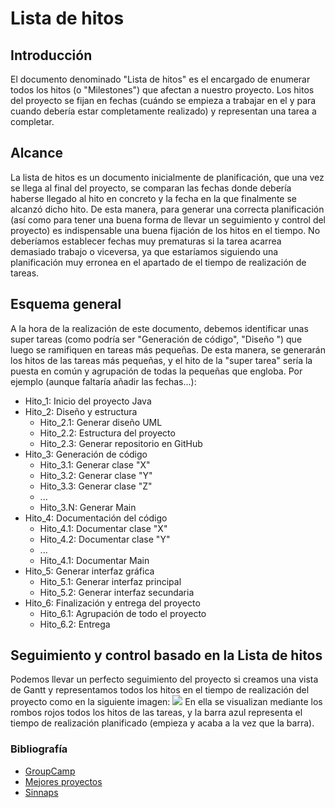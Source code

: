 # Lista de hitos 
## Introducción
El documento denominado "Lista de hitos" es el encargado de enumerar todos los hitos (o "Milestones") que afectan a nuestro proyecto. Los hitos del proyecto se fijan en fechas (cuándo se empieza a trabajar en el y para cuando debería estar completamente realizado) y representan una tarea a completar. 

## Alcance
La lista de hitos es un documento inicialmente de planificación, que una vez se llega al final del proyecto, se comparan las fechas donde debería haberse llegado al hito en concreto y la fecha en la que finalmente se alcanzó dicho hito. De esta manera, para generar una correcta planificación (así como para tener una buena forma de llevar un seguimiento y control del proyecto) es indispensable una buena fijación de los hitos en el tiempo. No deberíamos establecer fechas muy prematuras si la tarea acarrea demasiado trabajo o viceversa, ya que estaríamos siguiendo una planificación muy erronea en el apartado de el tiempo de realización de tareas.
## Esquema general
A la hora de la realización de este documento, debemos identificar unas super tareas (como podría ser "Generación de código", "Diseño ") que luego se ramifiquen en tareas más pequeñas. De esta manera, se generarán los hitos de las tareas más pequeñas, y el hito de la "super tarea" sería la puesta en común y agrupación de todas la pequeñas que engloba. Por ejemplo (aunque faltaría añadir las fechas...):
* Hito_1: Inicio del proyecto Java
* Hito_2: Diseño y estructura
    * Hito_2.1: Generar diseño UML
    * Hito_2.2: Estructura del proyecto
    * Hito_2.3: Generar repositorio en GitHub
* Hito_3: Generación de código
    * Hito_3.1: Generar clase "X"
    * Hito_3.2: Generar clase "Y"
    * Hito_3.3: Generar clase "Z"
    * ...
    * Hito_3.N: Generar Main
* Hito_4: Documentación del código
    * Hito_4.1: Documentar clase "X"
    * Hito_4.2: Documentar clase "Y"
    * ...
    * Hito_4.1: Documentar Main
* Hito_5: Generar interfaz gráfica
    * Hito_5.1: Generar interfaz principal
    * Hito_5.2: Generar interfaz secundaria
* Hito_6: Finalización y entrega del proyecto
    * Hito_6.1: Agrupación de todo el proyecto
    * Hito_6.2: Entrega
## Seguimiento y control basado en la Lista de hitos
Podemos llevar un perfecto seguimiento del proyecto si creamos una vista de Gantt y representamos todos los hitos en el tiempo de realización del proyecto como en la siguiente imagen:
![](https://i.imgur.com/88ZXmgz.png)
En ella se visualizan mediante los rombos rojos todos los hitos de las tareas, y la barra azul representa el tiempo de realización planificado (empieza y acaba a la vez que la barra).
### Bibliografía
+ [GroupCamp](https://www.groupcamp.es/h/gestion-proyectos/hitos-planificacion-proyecto#t4039)
+ [Mejores proyectos](https://iaap.wordpress.com/2007/01/24/hitos-del-proyecto-milestones/)
+ [Sinnaps](https://www.sinnaps.com/blog-gestion-proyectos/hito-la-gestion-proyectos)